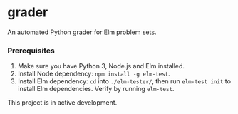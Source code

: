 # grader

An automated Python grader for Elm problem sets.

### Prerequisites

1. Make sure you have Python 3, Node.js and Elm installed.
2. Install Node dependency: `npm install -g elm-test`.
3. Install Elm dependency: `cd` into `./elm-tester/`, then run `elm-test init` to install Elm dependencies. Verify by running `elm-test`.

This project is in active development.
